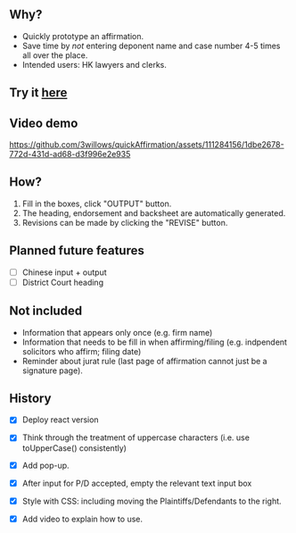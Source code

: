 ## Why?

- Quickly prototype an affirmation.
- Save time by *not* entering deponent name and case number 4-5 times all over the place.
- Intended users: HK lawyers and clerks.

## Try it [here](https://3willows.github.io/quickAffirmation/)

## Video demo

https://github.com/3willows/quickAffirmation/assets/111284156/1dbe2678-772d-431d-ad68-d3f996e2e935

<!-- [This mobile video demo is commented out](https://github.com/3willows/quickAffirmation/assets/111284156/1257b8af-6792-4155-951e-142d35f13611
)-->

## How?


1. Fill in the boxes, click "OUTPUT" button.
2. The heading, endorsement and  backsheet are automatically generated.
3. Revisions can be made by clicking the "REVISE" button.


## Planned future features

- [ ] Chinese input + output
- [ ] District Court heading

## Not included
- Information that appears only once (e.g. firm name)
- Information that needs to be fill in when affirming/filing (e.g. indpendent solicitors who affirm; filing date)
- Reminder about jurat rule (last page of affirmation cannot just be a signature page).
  
## History

- [x] Deploy react version
- [x] Think through the treatment of uppercase characters (i.e. use toUpperCase() consistently)
- [x] Add pop-up.
- [x] After input for P/D accepted, empty the relevant text input box
- [x] Style with CSS: including moving the Plaintiffs/Defendants to the right.
- [x] Add video to explain how to use.



